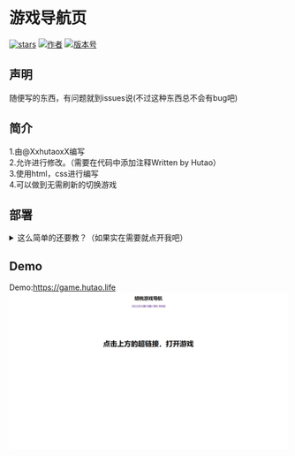# 游戏导航页
[![stars](https://img.shields.io/github/stars/XxhutaoxX/navigation-page.svg)](https://github.com/XxhutaoxX/navigation-page)
[![作者](https://img.shields.io/badge/Author-胡桃-pink.svg)](https://github.com/XxhutaoxX)
[![版本号](https://img.shields.io/badge/version-v1.0-brightgreen.svg)](https://github.com/XxhutaoxX/navigation-page/releases)
## 声明
随便写的东西，有问题就到issues说(不过这种东西总不会有bug吧)
## 简介
1.由@XxhutaoxX编写  
2.允许进行修改。（需要在代码中添加注释Written by Hutao）  
3.使用html，css进行编写  
4.可以做到无需刷新的切换游戏
## 部署
<details>
<summary>这么简单的还要教？（如果实在需要就点开我吧）</summary>
<pre><code>
本地部署：将源码下载下来然后找到源码文件夹的index.html文件，再双击就可以打开
</code></pre>
</details>

## Demo
Demo:https://game.hutao.life
[![Demo图片](demo.png)](https://game.hutao.life)